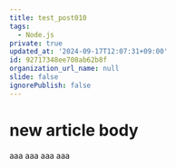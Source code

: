 ```yaml
---
title: test_post010
tags:
  - Node.js
private: true
updated_at: '2024-09-17T12:07:31+09:00'
id: 92717348ee708ab62b8f
organization_url_name: null
slide: false
ignorePublish: false
---
```

# new article body
aaa
aaa
aaa
aaa
